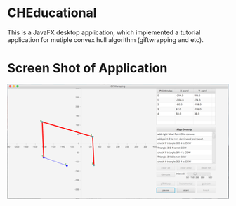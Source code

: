 # CHEducational
This is a JavaFX desktop application, which implemented a tutorial application for mutiple convex hull algorithm (giftwrapping and etc).
# Screen Shot of Application
![alt text](https://github.com/YinquanHao/CHEducational/blob/master/sample.png)
